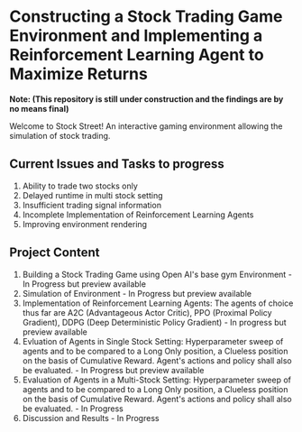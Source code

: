 # Constructing a Stock Trading Game Environment and Implementing a Reinforcement Learning Agent to Maximize Returns

**Note: (This repository is still under construction and the findings are by no means final)**

Welcome to Stock Street! An interactive gaming environment allowing the simulation of stock trading. 

## Current Issues and Tasks to progress

1. Ability to trade two stocks only
2. Delayed runtime in multi stock setting
3. Insufficient trading signal information
4. Incomplete Implementation of Reinforcement Learning Agents
5. Improving environment rendering

## Project Content

1. Building a Stock Trading Game using Open AI's base gym Environment - In Progress but preview available
2. Simulation of Environment - In Progress but preview available
3. Implementation of Reinforcement Learning Agents: The agents of choice thus far are A2C (Advantageous Actor Critic), PPO (Proximal Policy Gradient), DDPG (Deep Deterministic Policy Gradient) - In progress but preview available
4. Evluation of Agents in Single Stock Setting: Hyperparameter sweep of agents and to be compared to a Long Only position, a Clueless position on the basis of Cumulative Reward. Agent's actions and policy shall also be evaluated. - In Progress but preview available
5. Evaluation of Agents in a Multi-Stock Setting: Hyperparameter sweep of agents and to be compared to a Long Only position, a Clueless position on the basis of Cumulative Reward. Agent's actions and policy shall also be evaluated. - In Progress
6. Discussion and Results - In Progress
